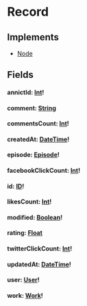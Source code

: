 # Record

## Implements

- [Node](/api/graphql/interfaces/node.md)


## Fields

#### annictId: [Int](/api/graphql/scalars/int.md)!

#### comment: [String](/api/graphql/scalars/string.md)

#### commentsCount: [Int](/api/graphql/scalars/int.md)!

#### createdAt: [DateTime](/api/graphql/scalars/date-time.md)!

#### episode: [Episode](/api/graphql/objects/episode.md)!

#### facebookClickCount: [Int](/api/graphql/scalars/int.md)!

#### id: [ID](/api/graphql/scalars/id.md)!

#### likesCount: [Int](/api/graphql/scalars/int.md)!

#### modified: [Boolean](/api/graphql/scalars/boolean.md)!

#### rating: [Float](/api/graphql/scalars/float.md)

#### twitterClickCount: [Int](/api/graphql/scalars/int.md)!

#### updatedAt: [DateTime](/api/graphql/scalars/date-time.md)!

#### user: [User](/api/graphql/objects/user.md)!

#### work: [Work](/api/graphql/objects/work.md)!
